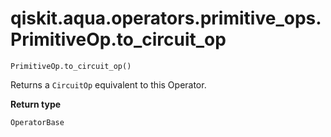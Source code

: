 # qiskit.aqua.operators.primitive\_ops.PrimitiveOp.to\_circuit\_op

`PrimitiveOp.to_circuit_op()`

Returns a `CircuitOp` equivalent to this Operator.

**Return type**

`OperatorBase`

